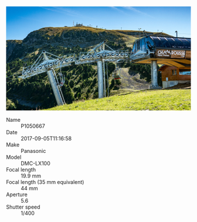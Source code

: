 [![P1050667](/photos/hd/P1050667.jpg)](/photos/full/P1050667.jpg?raw=true)

<dl>
  <dt>Name</dt>
  <dd>P1050667</dd>
  <dt>Date</dt>
  <dd>2017-09-05T11:16:58</dd>
  <dt>Make</dt>
  <dd>Panasonic</dd>
  <dt>Model</dt>
  <dd>DMC-LX100</dd>
  <dt>Focal length</dt>
  <dd>19.9 mm</dd>
  <dt>Focal length (35 mm equivalent)</dt>
  <dd>44 mm</dd>
  <dt>Aperture</dt>
  <dd>5.6</dd>
  <dt>Shutter speed</dt>
  <dd>1/400</dd>
</dl>
